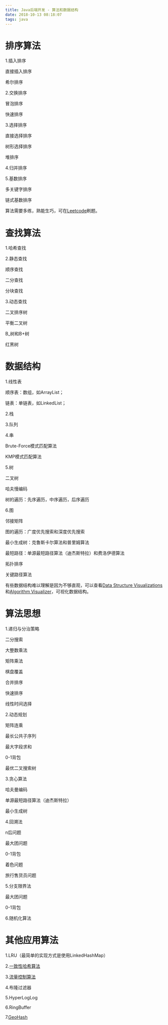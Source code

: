 ```yaml
---
title: Java后端开发 - 算法和数据结构
date: 2018-10-13 08:18:07
tags: java
---
```


# 排序算法

1.插入排序

直接插入排序

希尔排序

2.交换排序

冒泡排序

快速排序

3.选择排序

直接选择排序

树形选择排序

堆排序

4.归并排序

5.基数排序

多关键字排序

链式基数排序

算法需要多练，熟能生巧，可在[Leetcode](https://leetcode.com/)刷题。

# 查找算法

1.哈希查找

2.静态查找

顺序查找

二分查找

分块查找

3.动态查找

二叉排序树

平衡二叉树

B_树和B+树

红黑树

# 数据结构

1.线性表

顺序表：数组，如ArrayList；

链表：单链表，如LinkedList；

2.栈

3.队列

4.串

Brute-Force模式匹配算法

KMP模式匹配算法

5.树

二叉树

哈夫慢编码

树的遍历：先序遍历，中序遍历，后序遍历

6.图

邻接矩阵

图的遍历：广度优先搜索和深度优先搜索

最小生成树：克鲁斯卡尔算法和普里姆算法

最短路径：单源最短路径算法（迪杰斯特拉）和费洛伊德算法

拓扑排序

关键路径算法

有些数据结构难以理解是因为不够直观，可以查看[Data Structure Visualizations](https://www.cs.usfca.edu/~galles/visualization/Algorithms.html)和[Algorithm Visualizer](https://github.com/algorithm-visualizer/algorithm-visualizer)，可视化数据结构。

# 算法思想

1.递归与分治策略

二分搜索

大整数乘法

矩阵乘法

棋盘覆盖

合并排序

快速排序

线性时间选择

2.动态规划

矩阵连乘

最长公共子序列

最大字段求和

0-1背包

最优二叉搜索树

3.贪心算法

哈夫曼编码

单源最短路径算法（迪杰斯特拉）

最小生成树

4.回溯法

n后问题

最大团问题

0-1背包

着色问题

旅行售货员问题

5.分支限界法

最大团问题

0-1背包

6.随机化算法

# 其他应用算法

1.LRU（最简单的实现方式是使用LinkedHashMap）

2.[一致性哈希算法](https://blog.csdn.net/xiaojimanman/article/details/50358506)

3.[流量控制算法](https://www.jianshu.com/p/36bca4ed6d17)

4.布隆过滤器

5.HyperLogLog

6.RingBuffer

7.[GeoHash](https://github.com/GongDexing/Geohash)